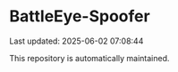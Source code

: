 # BattleEye-Spoofer

Last updated: 2025-06-02 07:08:44

This repository is automatically maintained.
